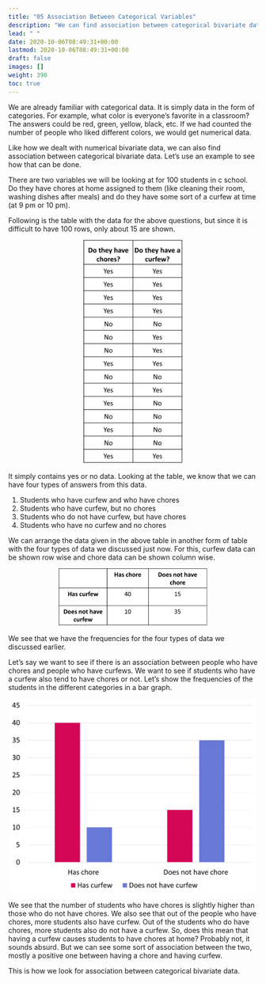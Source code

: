 ```yaml
---
title: "05 Association Between Categorical Variables"
description: "We can find association between categorical bivariate data by analyzing frequencies and creating bar graphs."
lead: " "
date: 2020-10-06T08:49:31+00:00
lastmod: 2020-10-06T08:49:31+00:00
draft: false
images: []
weight: 390
toc: true
---
```


We are already familiar with categorical data. It is simply data in the form of categories. For example,  what color is everyone’s favorite in a classroom? The answers could be red, green, yellow, black, etc. If we had counted the number of people who liked different colors, we would get numerical data. 

Like how we dealt with numerical bivariate data, we can also find association between categorical bivariate data. Let’s use an example to see how that can be done. 

There are two variables we will be looking at for 100 students in c school. Do they have chores at home assigned to them (like cleaning their room, washing dishes after meals) and do they have some sort of a curfew at time (at 9 pm or 10 pm). 


Following is the table with the data for the above questions, but since it is difficult to have 100 rows, only about 15 are shown. 

<img src ="S05-chores-curfew-table.jpg" width="200" style="display: block; margin: 0 auto;">

It simply contains yes or no data. Looking at the table, we know that we can have four types of answers from this data. 
1. Students who have curfew and who have chores
2. Students who have curfew, but no chores
3. Students who do not have curfew, but have chores
4. Students who have no curfew and no chores

We can arrange the data given in the above table in another form of table with the four types of data we discussed just now. For this, curfew data can be shown row wise and chore data can be shown column wise. 

<img src ="S05-chores-curfew-table-two-way-table.jpg" width="300" style="display: block; margin: 0 auto;">

We see that we have the frequencies for the four types of data we discussed earlier. 

Let’s say we want to see if there is an association between people who have chores and people who have curfews. We want to see if students who have a curfew also tend to have chores or not. Let’s show the frequencies of the students in the different categories in a bar graph. 

<img src ="S05-chores-curfew-bar-graph.jpg" width="500" style="display: block; margin: 0 auto;">

We see that the number of students who have chores is slightly higher than those who do not have chores. We also see that out of the people who have chores, more students also have curfew. Out of the students who do have chores, more students also do not have a curfew. So, does this mean that having a curfew causes students to have chores at home? Probably not, it sounds absurd. But we can see some sort of association between the two, mostly a positive one between having a chore and having curfew.  

This is how we look for association between categorical bivariate data. 
